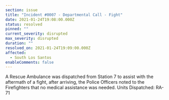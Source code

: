 ```yaml
---
section: issue
title: "Incident #0007 - Departmental Call - Fight"
date: 2021-01-24T19:08:00.000Z
status: resolved
pinned: ""
current_severity: disrupted
max_severity: disrupted
duration: ""
resolved_on: 2021-01-24T19:09:00.000Z
affected:
  - South Los Santos
enableComments: false
---
```

A Rescue Ambulance was dispatched from Station 7 to assist with the aftermath of a fight, after arriving, the Police Officers noted to the Firefighters that no medical assistance was needed.
Units Dispatched: RA-71